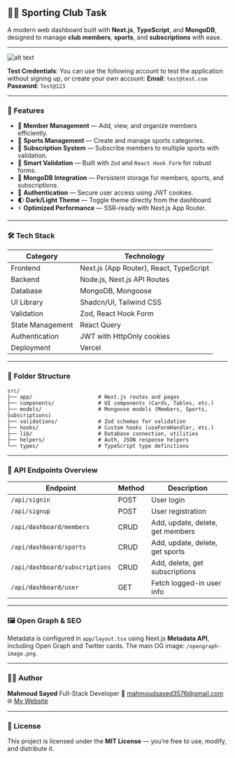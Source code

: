 ## 🏋️‍♂️ Sporting Club Task

A modern web dashboard built with **Next.js**, **TypeScript**, and **MongoDB**, designed to manage **club members**, **sports**, and **subscriptions** with ease.

---

![alt text](https://res.cloudinary.com/dtpsyi5am/image/upload/v1761027806/Screenshot_2025-10-21_at_9.20.35_AM_bfi6ei.png)

**Test Credentials**: You can use the following account to test the application without signing up, or create your own account:
**Email**: `test@test.com`
**Password**: `Test@123`

---

### 🚀 Features

- 👥 **Member Management** — Add, view, and organize members efficiently.
- 🏀 **Sports Management** — Create and manage sports categories.
- 🎫 **Subscription System** — Subscribe members to multiple sports with validation.
- 🧠 **Smart Validation** — Built with `Zod` and `React Hook Form` for robust forms.
- 💾 **MongoDB Integration** — Persistent storage for members, sports, and subscriptions.
- 🔐 **Authentication** — Secure user access using JWT cookies.
- 🌓 **Dark/Light Theme** — Toggle theme directly from the dashboard.
- ⚡ **Optimized Performance** — SSR-ready with Next.js App Router.

---

### 🛠️ Tech Stack

| Category         | Technology                              |
| ---------------- | --------------------------------------- |
| Frontend         | Next.js (App Router), React, TypeScript |
| Backend          | Node.js, Next.js API Routes             |
| Database         | MongoDB, Mongoose                       |
| UI Library       | Shadcn/UI, Tailwind CSS                 |
| Validation       | Zod, React Hook Form                    |
| State Management | React Query                             |
| Authentication   | JWT with HttpOnly cookies               |
| Deployment       | Vercel                                  |

---

### 🧩 Folder Structure

```
src/
├── app/                     # Next.js routes and pages
├── components/              # UI components (Cards, Tables, etc.)
├── models/                  # Mongoose models (Members, Sports, Subscriptions)
├── validations/             # Zod schemas for validation
├── hooks/                   # Custom hooks (useFormHandler, etc.)
├── lib/                     # Database connection, utilities
├── helpers/                 # Auth, JSON response helpers
└── types/                   # TypeScript type definitions
```

---

### 🧱 API Endpoints Overview

| Endpoint                       | Method | Description                      |
| ------------------------------ | ------ | -------------------------------- |
| `/api/signin`                  | POST   | User login                       |
| `/api/signup`                  | POST   | User registration                |
| `/api/dashboard/members`       | CRUD   | Add, update, delete, get members |
| `/api/dashboard/sports`        | CRUD   | Add, update, delete, get sports  |
| `/api/dashboard/subscriptions` | CRUD   | Add, delete, get subscriptions   |
| `/api/dashboard/user`          | GET    | Fetch logged-in user info        |

---

### 🖼️ Open Graph & SEO

Metadata is configured in `app/layout.tsx` using Next.js **Metadata API**, including Open Graph and Twitter cards.
The main OG image: `/opengraph-image.png`.

---

### 🧑‍💻 Author

**Mahmoud Sayed**
Full-Stack Developer
📧 [mahmoudsayed3576@gmail.com](mailto:mahmoudsayed3576@gmail.com)
🌐 [My Website](https://www.mahmoud.life/)

---

### 📜 License

This project is licensed under the **MIT License** — you’re free to use, modify, and distribute it.
